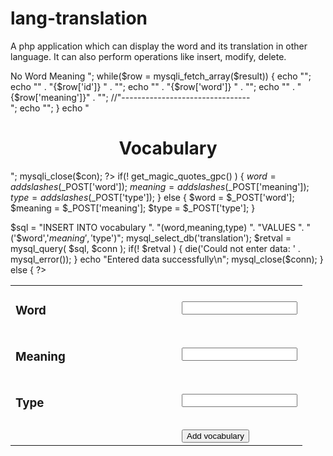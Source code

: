 lang-translation
================

A php application which can display the word and its translation in other language. It can also perform operations like insert, modify, delete.
<!DOCTYPE html>
<html>
<head>
<meta charset="utf-8">
</head>
<body>

<?php
$con=mysqli_connect("localhost:3307","root","root","translation");
// Check connection
if (mysqli_connect_errno()) {
  echo "Failed to connect to MySQL: " . mysqli_connect_error();
}

$result = mysqli_query($con,"SELECT id,word,meaning FROM vocabulary");
echo mysqli_num_rows($result);

echo "<table border='1'>
<tr>
<th>No</th>
<th>Word</th>
<th>Meaning</th>
</tr>";

while($row = mysqli_fetch_array($result)) {
 
 echo "<tr>";
    echo "<td>" . "{$row['id']}   " . "</td>";
     echo "<td>" . "{$row['word']}  " . "</td>";
      echo "<td>" . "{$row['meaning']}" . "</td>";
         //"--------------------------------<br>";
     echo "</tr>";
}
echo "<center><b><h1>Vocabulary</h1></b></center>";

mysqli_close($con);
?>

</body>
</html>

<!DOCTYPE html>
<html>
<head>
<title>Add New Record in MySQL Database</title>
<meta charset="utf-8">
</head>
<body>
<?php
if(isset($_POST['add']))
{
$dbhost = 'localhost:3307';
$dbuser = 'root';
$dbpass = 'root';
$conn = mysql_connect($dbhost, $dbuser, $dbpass);
if(! $conn )
{
  die('Could not connect: ' . mysql_error());
}

if(! get_magic_quotes_gpc() )
{
   $word = addslashes ($_POST['word']);
   $meaning = addslashes ($_POST['meaning']);
   $type = addslashes ($_POST['type']);
}
else
{
   $word = $_POST['word'];
   $meaning = $_POST['meaning'];
   $type = $_POST['type'];
}

$sql = "INSERT INTO vocabulary ".
       "(word,meaning,type) ".
       "VALUES ".
       "('$word','$meaning','$type')";
mysql_select_db('translation');
$retval = mysql_query( $sql, $conn );
if(! $retval )
{
  die('Could not enter data: ' . mysql_error());
}
echo "Entered data successfully\n";
mysql_close($conn);
}
else
{
?>
<form method="post" action="<?php $_PHP_SELF ?>">
<table width="600" border="0" cellspacing="1" cellpadding="2">
<tr>
<td width="250"><h3>Word</h3></td>
<td>
<input name="word" type="text" id="word">
</td>
</tr>
<tr>
<td width="250"><h3>Meaning</h3></td>
<td>
<input name="meaning" type="text" id="meaning">
</td>
</tr>
<tr>
<td width="250"><h3>Type</h3></td>
<td>
<input name="type" type="text" id="type">
</td>
</tr>
<tr>
<td width="250"> </td>
<td> </td>
</tr>
<tr>
<td width="250"> </td>
<td>
<input name="add" type="submit" id="add" value="Add vocabulary">
</td>
</tr>
</table>
</form>
<?php
}
?>
</body>
</html>
